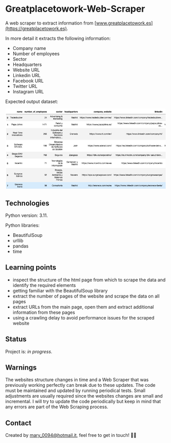 # Greatplacetowork-Web-Scraper
A web scraper to extract information from [www.greatplacetowork.es](https://greatplacetowork.es).   

  
In more detail it extracts the following information:
- Company name
- Number of employees
- Sector
- Headquarters
- Website URL
- Linkedin URL
- Facebook URL
- Twitter URL
- Instagram URL

Expected output dataset:

![alt text](https://github.com/mariadancianu/Greatplacetowork-Scraper/blob/main/output_dataset_example.png)

## Technologies 

Python version: 3.11. 

Python libraries:
- BeautifulSoup
- urllib 
- pandas
- time

## Learning points 
- inspect the structure of the html page from which to scrape the data and identify the required elements
- getting familiar with the BeautifulSoup library 
- extract the number of pages of the website and scrape the data on all pages 
- extract URLs from the main page, open them and extract additional information from these pages 
- using a crawling delay to avoid performance issues for the scraped website 


## Status
Project is: *in progress*. 

## Warnings
The websites structure changes in time and a Web Scraper that was previously working perfectly can break due to these updates. The code must be maintained and updated by running periodical tests. Small adjustments are usually required since the websites changes are small and incremental. I will try to update the code periodically but keep in mind that any errors are part of the Web Scraping process.

## Contact 
Created by mary_0094@hotmail.it, feel free to get in touch! :woman_technologist:
